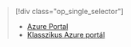 > [!div class="op_single_selector"]
> * [Azure Portal](../articles/storage/storage-enable-and-view-metrics.md)
> * [Klasszikus Azure portál](../articles/storage/storage-enable-and-view-metrics-classic-portal.md)
> 
> 



<!--HONumber=Jan17_HO3-->


